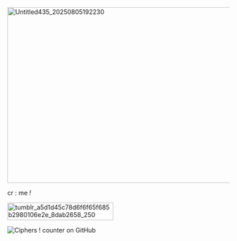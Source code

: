 <img width="800" height="400" alt="Untitled435_20250805192230" src="https://github.com/user-attachments/assets/c0e8f73c-5896-4260-9c00-3fb4fc58f64a" />



cr : me *!*




<img width="240" height="40" alt="tumblr_a5d1d45c78d6f6f65f685b2980106e2e_8dab2658_250" src="https://github.com/user-attachments/assets/783f3eaa-441e-4b06-b7d4-3cea5d2479d3" />







![Ciphers ! counter on GitHub](https://komarev.com/ghpvc/?username=artexyc)



